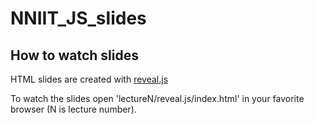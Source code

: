 # NNIIT_JS_slides

## How to watch slides

HTML slides are created with [reveal.js](https://www.github.com/hakimel/reveal.js)

To watch the slides open 'lectureN/reveal.js/index.html' in your favorite browser (N is lecture number).

